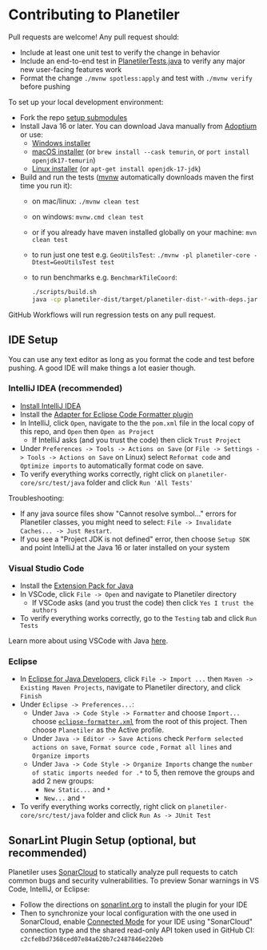 # Contributing to Planetiler

Pull requests are welcome! Any pull request should:

- Include at least one unit test to verify the change in behavior
- Include an end-to-end test
  in [PlanetilerTests.java](planetiler-core/src/test/java/com/onthegomap/planetiler/PlanetilerTests.java)
  to verify any major new user-facing features work
- Format the change `./mvnw spotless:apply` and test with `./mvnw verify` before pushing

To set up your local development environment:

- Fork the repo [setup submodules](README.md#git-submodules)
- Install Java 16 or later. You can download Java manually from [Adoptium](https://adoptium.net/installation.html) or
  use:
  - [Windows installer](https://adoptium.net/installation.html#windows-msi)
  - [macOS installer](https://adoptium.net/installation.html#macos-pkg) (or `brew install --cask temurin`,
    or `port install openjdk17-temurin`)
  - [Linux installer](https://github.com/adoptium/website-v2/blob/main/src/asciidoc-pages/installation/linux.adoc)
    (or `apt-get install openjdk-17-jdk`)
- Build and run the tests ([mvnw](https://github.com/takari/maven-wrapper) automatically downloads maven the first time
  you run it):
  - on mac/linux: `./mvnw clean test`
  - on windows: `mvnw.cmd clean test`
  - or if you already have maven installed globally on your machine: `mvn clean test`
  - to run just one test e.g. `GeoUtilsTest`: `./mvnw -pl planetiler-core -Dtest=GeoUtilsTest test`
  - to run benchmarks e.g. `BenchmarkTileCoord`:

    ```sh
    ./scripts/build.sh
    java -cp planetiler-dist/target/planetiler-dist-*-with-deps.jar com.onthegomap.planetiler.benchmarks.BenchmarkTileCoord
    ```

GitHub Workflows will run regression tests on any pull request.

## IDE Setup

You can use any text editor as long as you format the code and test before pushing. A good IDE will make things a lot
easier though.

### IntelliJ IDEA (recommended)

- [Install IntelliJ IDEA](https://www.jetbrains.com/help/idea/installation-guide.html)
- Install
  the [Adapter for Eclipse Code Formatter plugin](https://plugins.jetbrains.com/plugin/6546-adapter-for-eclipse-code-formatter)
- In IntelliJ, click `Open`, navigate to the the `pom.xml` file in the local copy of this repo, and `Open`
  then `Open as Project`
  - If IntelliJ asks (and you trust the code) then click `Trust Project`
- Under `Preferences -> Tools -> Actions on Save` (or `File -> Settings -> Tools -> Actions on Save` on Linux)
  select `Reformat code` and `Optimize imports` to automatically format code on save.
- To verify everything works correctly, right click on `planetiler-core/src/test/java` folder and
  click `Run 'All Tests'`

Troubleshooting:

- If any java source files show "Cannot resolve symbol..." errors for Planetiler classes, you might need to
  select: `File -> Invalidate Caches... -> Just Restart`.
- If you see a "Project JDK is not defined" error, then choose `Setup SDK` and point IntelliJ at the Java 16 or later
  installed on your system

### Visual Studio Code

- Install the [Extension Pack for Java](https://marketplace.visualstudio.com/items?itemName=vscjava.vscode-java-pack)
- In VSCode, click `File -> Open` and navigate to Planetiler directory
  - If VSCode asks (and you trust the code) then click `Yes I trust the authors`
- To verify everything works correctly, go to the `Testing` tab and click `Run Tests`

Learn more about using VSCode with Java [here](https://code.visualstudio.com/docs/languages/java).

### Eclipse

- In [Eclipse for Java Developers](https://www.eclipse.org/downloads/packages/), click `File -> Import ...`
  then `Maven -> Existing Maven Projects`, navigate to Planetiler directory, and click `Finish`
- Under `Eclipse -> Preferences...`:
  - Under `Java -> Code Style -> Formatter` and choose `Import...`
    choose [`eclipse-formatter.xml`](eclipse-formatter.xml) from the root of this project. Then choose `Planetiler` as
    the Active profile.
  - Under `Java -> Editor -> Save Actions` check `Perform selected actions on save`, `Format source code`
    , `Format all lines` and `Organize imports`
  - Under `Java -> Code Style -> Organize Imports` change the `number of static imports needed for .*` to 5, then remove
    the groups and add 2 new groups:
    - `New Static...` and `*`
    - `New...` and `*`
- To verify everything works correctly, right click on `planetiler-core/src/test/java` folder and
  click `Run As -> JUnit Test`

## SonarLint Plugin Setup (optional, but recommended)

Planetiler uses [SonarCloud](https://sonarcloud.io/project/overview?id=onthegomap_planetiler) to statically analyze pull
requests to catch common bugs and security vulnerabilities. To preview Sonar warnings in VS Code, IntelliJ, or Eclipse:

- Follow the directions on [sonarlint.org](https://www.sonarlint.org/) to install the plugin for your IDE
- Then to synchronize your local configuration with the one used in SonarCloud,
  enable [Connected Mode](https://www.sonarlint.org/bring-your-team-on-board) for your IDE using "SonarCloud"
  connection type and the shared read-only API token used in GitHub CI: `c2cfe8bd7368ced07e84a620b7c2487846e220eb`

